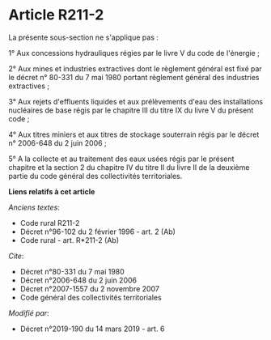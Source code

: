 # Article R211-2

La présente sous-section ne s'applique pas :

1° Aux concessions hydrauliques régies par le livre V du code de l'énergie ;

2° Aux mines et industries extractives dont le règlement général est fixé par le décret n° 80-331 du 7 mai 1980 portant
règlement général des industries extractives ;

3° Aux rejets d'effluents liquides et aux prélèvements d'eau des installations nucléaires de base régis par le chapitre III
du titre IX du livre V du présent code ;

4° Aux titres miniers et aux titres de stockage souterrain régis par le décret n° 2006-648 du 2 juin 2006 ;

5° A la collecte et au traitement des eaux usées régis par le présent chapitre et la section 2 du chapitre IV du titre II du
livre II de la deuxième partie du code général des collectivités territoriales.

**Liens relatifs à cet article**

_Anciens textes_:

  - Code rural R211-2
  - Décret n°96-102 du 2 février 1996 - art. 2 (Ab)
  - Code rural - art. R*211-2 (Ab)

_Cite_:

  - Décret n°80-331 du 7 mai 1980
  - Décret n°2006-648 du 2 juin 2006
  - Décret n°2007-1557 du 2 novembre 2007
  - Code général des collectivités territoriales

_Modifié par_:

  - Décret n°2019-190 du 14 mars 2019 - art. 6
